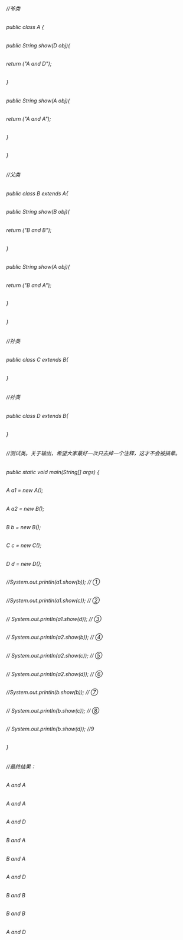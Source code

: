 ###### //爷类
###### public class A {
###### public String show(D obj){
###### return ("A and D");
###### }
###### public String show(A obj){
###### return ("A and A");
###### }
###### }
###### //父类
###### public class B extends A{
###### public String show(B obj){
###### return ("B and B");
###### }
###### public String show(A obj){
###### return ("B and A");
###### }
###### }

###### //孙类
###### public class C extends B{

###### }
###### //孙类
###### public class D extends B{

###### }
###### //测试类。关于输出，希望大家最好一次只去掉一个注释，这才不会被搞晕。

###### public static void main(String[] args) {
###### A a1 = new A();
###### A a2 = new B();
###### B b = new B();
###### C c = new C();
###### D d = new D();
###### //System.out.println(a1.show(b)); // ①
###### //System.out.println(a1.show(c)); // ②
###### // System.out.println(a1.show(d)); // ③
###### // System.out.println(a2.show(b)); // ④
###### // System.out.println(a2.show(c)); // ⑤
###### // System.out.println(a2.show(d)); // ⑥
###### //System.out.println(b.show(b)); // ⑦
###### // System.out.println(b.show(c)); // ⑧
###### // System.out.println(b.show(d)); //9
###### }

###### //最终结果：

###### A and A
###### A and A
###### A and D
###### B and A
###### B and A
###### A and D
###### B and B
###### B and B
###### A and D

